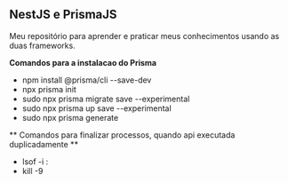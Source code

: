 ## NestJS e PrismaJS 

Meu repositório para aprender e praticar meus conhecimentos usando as duas frameworks.

**Comandos para a instalacao do Prisma**

* npm install @prisma/cli --save-dev
* npx prisma init
* sudo npx prisma migrate save --experimental
* sudo npx prisma up save --experimental
* sudo npx prisma generate

** Comandos para finalizar processos, quando api executada duplicadamente ** 

* lsof -i :<porta>
* kill -9 <pid>


